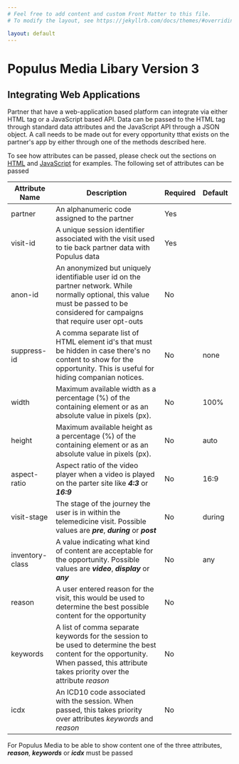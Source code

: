 ```yaml
---
# Feel free to add content and custom Front Matter to this file.
# To modify the layout, see https://jekyllrb.com/docs/themes/#overriding-theme-defaults

layout: default
---
```


# Populus Media Libary Version 3

## Integrating Web Applications

Partner that have a web-application based platform can integrate via either HTML tag or a JavaScript based API. Data can be passed to the HTML tag through standard data attributes and the JavaScript API through a JSON object.  A call needs to be made out for every opportunity tthat exists on the partner's app by either through one of the methods described here.  

To see how attributes can be passed, please check out the sections on [HTML](html) and [JavaScript](javascript) for examples.  The following set of attributes can be passed 

| Attribute Name | Description | Required | Default |
| ----- | -------- |----- | ----- |
| partner | An alphanumeric code assigned to the partner | Yes | |
| visit-id | A unique session identifier associated with the visit used to tie back partner data with Populus data | Yes | |
| anon-id | An anonymized but uniquely identifiable user id on the partner network. While normally optional, this value must be passed to be considered for campaigns that require user opt-outs | No 
| suppress-id | A comma separate list of HTML element id's that must be hidden in case there's no content to show for the opportunity.  This is useful for hiding companian notices. | No | none |
| width | Maximum available width as a percentage (%) of the containing element or as an absolute value in pixels (px). | No | 100% |
| height | Maximum available height as a percentage (%) of the containing element or as an absolute value in pixels (px). | No | auto |
| aspect-ratio | Aspect ratio of the video player when a video is played on the parter site like ***4:3*** or ***16:9*** | No | 16:9 | 
| visit-stage | The stage of the journey the user is in within the telemedicine visit. Possible values are ***pre***, ***during*** or ***post*** | No | during
| inventory-class | A value indicating what kind of content are acceptable for the opportunity. Possible values are ***video***, ***display*** or ***any*** | No | any
| reason | A user entered reason for the visit, this would be used to determine the best possible content for the opportunity | No | | 
| keywords | A list of comma separate keywords for the session to be used to determine the best content for the opportunity. When passed, this attribute takes priority over the attribute _reason_ | No | |
| icdx | An ICD10 code associated with the session. When passed, this takes priority over attributes _keywords_ and _reason_ | No | |

For Populus Media to be able to show content one of the three attributes, ___reason___, ___keywords___ or ___icdx___ must be passed
